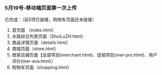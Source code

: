 ### 5月19号-移动端页面第一次上传

已完成：（前5项已链接，购物车页面还未链接）

1. 首页面	（index.html）
2. 水路综合列表页面（ShuiLuZH.html)
3. 商品详情页面（details.html）
4. 商城页面（store.html）
5. 商家店铺页面【全部项目(merchant.html)、促销项目(mer-pro.html)、用户评价(mer-eva.html)）
6. 购物车页面（shopping.html）

